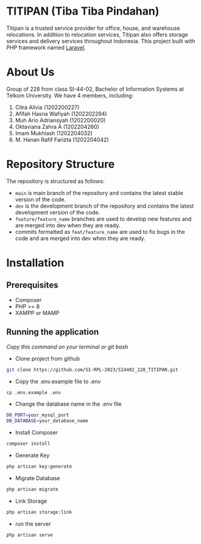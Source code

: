 # TITIPAN (Tiba Tiba Pindahan)

Titipan is a trusted service provider for office, house, and warehouse relocations. In addition to relocation services, Titipan also offers storage services and delivery services throughout Indonesia. This project built with PHP framework named [Laravel](https://laravel.com/).

# About Us
Group of 228 from class SI-44-02, Bachelor of Information Systems at Telkom University. We have 4 members, including:

1. Citra Alivia (1202200227)
2. Afifah Hasna Wafiyah (1202202294)
3. Muh Ario Adriansyah (1202200020)
4. Oktaviana Zahra A (1202204260)
5. Imam Mukhlash (1202204032)
6. M. Hanan Rafif Farizta (1202204042)


# Repository Structure

The repository is structured as follows:

-   `main` is main branch of the repository and contains the latest stable version of the code.
-   `dev` is the development branch of the repository and contains the latest development version of the code.
-   `feature/feature_name` branches are used to develop new features and are merged into dev when they are ready.
-   commits formatted as `feat/feature_name` are used to fix bugs in the code and are merged into dev when they are ready.

# Installation
## Prerequisites
- Composer
- PHP >= 8
- XAMPP or MAMP

## Running the application
*Copy this command on your terminal or git bash*

- Clone project from github

```bash
git clone https://github.com/SI-RPL-2023/SI4402_228_TITIPAN.git 
```

- Copy the .env.example file to .env

```bash
cp .env.example .env
```

- Change the database name in the .env file

```bash
DB_PORT=your_mysql_port
DB_DATABASE=your_database_name
```

- Install Composer

```bash
composer install
```

- Generate Key

```bash
php artisan key:generate
```

- Migrate Database

```bash
php artisan migrate
```

- Link Storage

```bash
php artisan storage:link
```

- run the server

```bash
php artisan serve
```